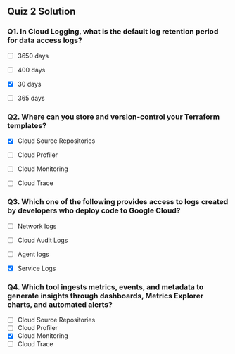 ## Quiz 2 Solution


### Q1. In Cloud Logging, what is the default log retention period for data access logs?

- [ ] 3650 days
- [ ] 400 days
- [x] 30 days
- [ ] 365 days


### Q2. Where can you store and version-control your Terraform templates?

- [x] Cloud Source Repositories
- [ ] Cloud Profiler
- [ ] Cloud Monitoring
- [ ] Cloud Trace


### Q3. Which one of the following provides access to logs created by developers who deploy code to Google Cloud?

- [ ] Network logs
- [ ] Cloud Audit Logs
- [ ] Agent logs
- [x] Service Logs


### Q4. Which tool ingests metrics, events, and metadata to generate insights through dashboards, Metrics Explorer charts, and automated alerts?

- [ ] Cloud Source Repositories
- [ ] Cloud Profiler
- [x] Cloud Monitoring
- [ ] Cloud Trace